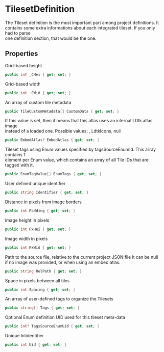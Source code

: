 # TilesetDefinition

  
The Tileset definition is the most important part among project definitions. It  
contains some extra informations about each integrated tileset. If you only had to parse  
one definition section, that would be the one.  


## Properties

  
Grid-based height  


```csharp
public int _CHei { get; set; }
```

  
Grid-based width  


```csharp
public int _CWid { get; set; }
```

  
An array of custom tile metadata  


```csharp
public TileCustomMetadata[] CustomData { get; set; }
```

  
If this value is set, then it means that this atlas uses an internal LDtk atlas image  
instead of a loaded one. Possible values: <null>, LdtkIcons, null  


```csharp
public EmbedAtlas? EmbedAtlas { get; set; }
```

  
Tileset tags using Enum values specified by tagsSourceEnumId. This array contains 1  
element per Enum value, which contains an array of all Tile IDs that are tagged with it.  


```csharp
public EnumTagValue[] EnumTags { get; set; }
```

  
User defined unique identifier  


```csharp
public string Identifier { get; set; }
```

  
Distance in pixels from image borders  


```csharp
public int Padding { get; set; }
```

  
Image height in pixels  


```csharp
public int PxHei { get; set; }
```

  
Image width in pixels  


```csharp
public int PxWid { get; set; }
```

  
Path to the source file, relative to the current project JSON file It can be null  
if no image was provided, or when using an embed atlas.  


```csharp
public string RelPath { get; set; }
```

  
Space in pixels between all tiles  


```csharp
public int Spacing { get; set; }
```

  
An array of user-defined tags to organize the Tilesets  


```csharp
public string[] Tags { get; set; }
```

  
Optional Enum definition UID used for this tileset meta-data  


```csharp
public int? TagsSourceEnumUid { get; set; }
```

  
Unique Intidentifier  


```csharp
public int Uid { get; set; }
```


